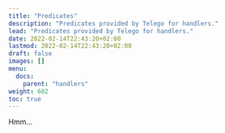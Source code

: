 ```yaml
---
title: "Predicates"
description: "Predicates provided by Telego for handlers."
lead: "Predicates provided by Telego for handlers."
date: 2022-02-14T22:43:20+02:00
lastmod: 2022-02-14T22:43:20+02:00
draft: false
images: []
menu:
  docs:
    parent: "handlers"
weight: 602
toc: true
---
```


Hmm...
